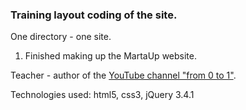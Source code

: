 
### Training layout coding of the site.

One directory - one site.


1. Finished making up the MartaUp website. 

Teacher - author of the [YouTube channel "from 0 to 1"](https://www.youtube.com/channel/UCE_w6FxGfRKH2fU76raVeog).

Technologies used: html5, css3, jQuery 3.4.1